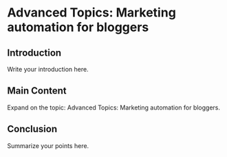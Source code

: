 # Advanced Topics: Marketing automation for bloggers

## Introduction

Write your introduction here.

## Main Content

Expand on the topic: Advanced Topics: Marketing automation for bloggers.

## Conclusion

Summarize your points here.